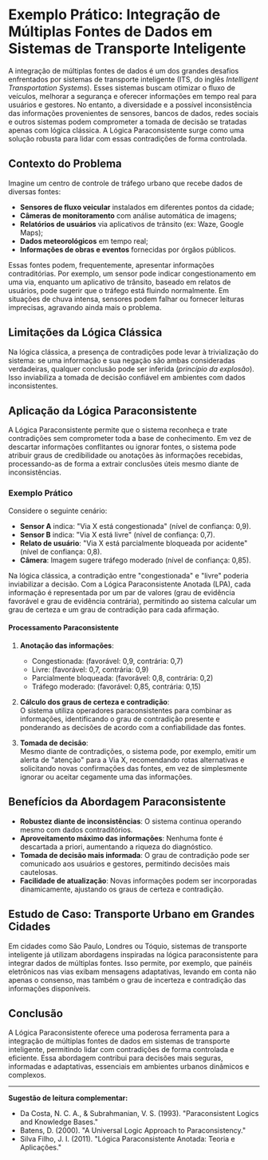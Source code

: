
# Exemplo Prático: Integração de Múltiplas Fontes de Dados em Sistemas de Transporte Inteligente

A integração de múltiplas fontes de dados é um dos grandes desafios enfrentados por sistemas de transporte inteligente (ITS, do inglês *Intelligent Transportation Systems*). Esses sistemas buscam otimizar o fluxo de veículos, melhorar a segurança e oferecer informações em tempo real para usuários e gestores. No entanto, a diversidade e a possível inconsistência das informações provenientes de sensores, bancos de dados, redes sociais e outros sistemas podem comprometer a tomada de decisão se tratadas apenas com lógica clássica. A Lógica Paraconsistente surge como uma solução robusta para lidar com essas contradições de forma controlada.

## Contexto do Problema

Imagine um centro de controle de tráfego urbano que recebe dados de diversas fontes:

- **Sensores de fluxo veicular** instalados em diferentes pontos da cidade;
- **Câmeras de monitoramento** com análise automática de imagens;
- **Relatórios de usuários** via aplicativos de trânsito (ex: Waze, Google Maps);
- **Dados meteorológicos** em tempo real;
- **Informações de obras e eventos** fornecidas por órgãos públicos.

Essas fontes podem, frequentemente, apresentar informações contraditórias. Por exemplo, um sensor pode indicar congestionamento em uma via, enquanto um aplicativo de trânsito, baseado em relatos de usuários, pode sugerir que o tráfego está fluindo normalmente. Em situações de chuva intensa, sensores podem falhar ou fornecer leituras imprecisas, agravando ainda mais o problema.

## Limitações da Lógica Clássica

Na lógica clássica, a presença de contradições pode levar à trivialização do sistema: se uma informação e sua negação são ambas consideradas verdadeiras, qualquer conclusão pode ser inferida (*princípio da explosão*). Isso inviabiliza a tomada de decisão confiável em ambientes com dados inconsistentes.

## Aplicação da Lógica Paraconsistente

A Lógica Paraconsistente permite que o sistema reconheça e trate contradições sem comprometer toda a base de conhecimento. Em vez de descartar informações conflitantes ou ignorar fontes, o sistema pode atribuir graus de credibilidade ou anotações às informações recebidas, processando-as de forma a extrair conclusões úteis mesmo diante de inconsistências.

### Exemplo Prático

Considere o seguinte cenário:

- **Sensor A** indica: "Via X está congestionada" (nível de confiança: 0,9).
- **Sensor B** indica: "Via X está livre" (nível de confiança: 0,7).
- **Relato de usuário**: "Via X está parcialmente bloqueada por acidente" (nível de confiança: 0,8).
- **Câmera**: Imagem sugere tráfego moderado (nível de confiança: 0,85).

Na lógica clássica, a contradição entre "congestionada" e "livre" poderia inviabilizar a decisão. Com a Lógica Paraconsistente Anotada (LPA), cada informação é representada por um par de valores (grau de evidência favorável e grau de evidência contrária), permitindo ao sistema calcular um grau de certeza e um grau de contradição para cada afirmação.

#### Processamento Paraconsistente

1. **Anotação das informações**:  
   - Congestionada: (favorável: 0,9, contrária: 0,7)
   - Livre: (favorável: 0,7, contrária: 0,9)
   - Parcialmente bloqueada: (favorável: 0,8, contrária: 0,2)
   - Tráfego moderado: (favorável: 0,85, contrária: 0,15)

2. **Cálculo dos graus de certeza e contradição**:  
   O sistema utiliza operadores paraconsistentes para combinar as informações, identificando o grau de contradição presente e ponderando as decisões de acordo com a confiabilidade das fontes.

3. **Tomada de decisão**:  
   Mesmo diante de contradições, o sistema pode, por exemplo, emitir um alerta de "atenção" para a Via X, recomendando rotas alternativas e solicitando novas confirmações das fontes, em vez de simplesmente ignorar ou aceitar cegamente uma das informações.

## Benefícios da Abordagem Paraconsistente

- **Robustez diante de inconsistências**: O sistema continua operando mesmo com dados contraditórios.
- **Aproveitamento máximo das informações**: Nenhuma fonte é descartada a priori, aumentando a riqueza do diagnóstico.
- **Tomada de decisão mais informada**: O grau de contradição pode ser comunicado aos usuários e gestores, permitindo decisões mais cautelosas.
- **Facilidade de atualização**: Novas informações podem ser incorporadas dinamicamente, ajustando os graus de certeza e contradição.

## Estudo de Caso: Transporte Urbano em Grandes Cidades

Em cidades como São Paulo, Londres ou Tóquio, sistemas de transporte inteligente já utilizam abordagens inspiradas na lógica paraconsistente para integrar dados de múltiplas fontes. Isso permite, por exemplo, que painéis eletrônicos nas vias exibam mensagens adaptativas, levando em conta não apenas o consenso, mas também o grau de incerteza e contradição das informações disponíveis.

## Conclusão

A Lógica Paraconsistente oferece uma poderosa ferramenta para a integração de múltiplas fontes de dados em sistemas de transporte inteligente, permitindo lidar com contradições de forma controlada e eficiente. Essa abordagem contribui para decisões mais seguras, informadas e adaptativas, essenciais em ambientes urbanos dinâmicos e complexos.

---
**Sugestão de leitura complementar:**  
- Da Costa, N. C. A., & Subrahmanian, V. S. (1993). "Paraconsistent Logics and Knowledge Bases."  
- Batens, D. (2000). "A Universal Logic Approach to Paraconsistency."  
- Silva Filho, J. I. (2011). "Lógica Paraconsistente Anotada: Teoria e Aplicações."
```
